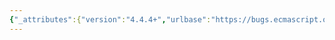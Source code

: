 ```yaml
---
{"_attributes":{"version":"4.4.4+","urlbase":"https://bugs.ecmascript.org/","maintainer":"dherman@mozilla.com"},"bug":{"bug_id":3250,"creation_ts":"2014-09-30 06:25:00 -0700","short_desc":"Reflective API to verify a module object","delta_ts":"2015-03-16 14:27:57 -0700","product":"Draft for 7th Edition","component":"New feature suggestons","version":"unspecified","rep_platform":"All","op_sys":"All","bug_status":"CONFIRMED","priority":"Normal","bug_severity":"normal","everconfirmed":true,"reporter":{"uid":"guybedford","name":"Guy Bedford"},"assigned_to":{"uid":"allen","name":"Allen Wirfs-Brock"},"cc":["dherman","jorendorff","samth"],"long_desc":{"commentid":10251,"comment_count":0,"who":{"uid":"guybedford","name":"Guy Bedford"},"bug_when":"2014-09-30 06:25:44 -0700","thetext":"It would be useful in various scenarios to verify than an object is a full ES6 module object, as opposed to a plain object.\n\nSomething like - \n\nvar p = System.newModule({ module: 'object' });\nReflect.isModule(p); // returns true, false otherwise"}}}
---
```

